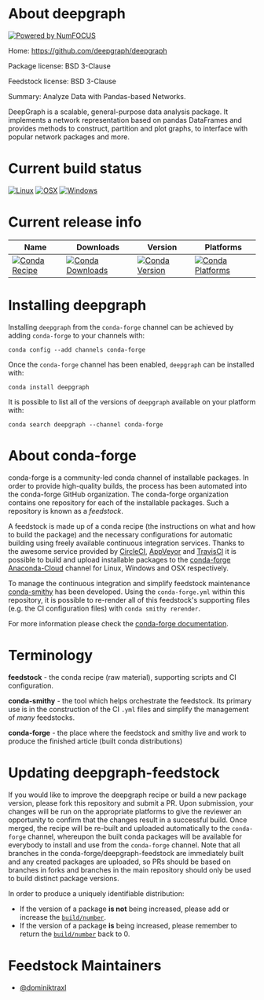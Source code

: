 About deepgraph
===============

[![Powered by NumFOCUS](https://img.shields.io/badge/powered%20by-NumFOCUS-orange.svg?style=flat&colorA=E1523D&colorB=007D8A)](http://numfocus.org)

Home: https://github.com/deepgraph/deepgraph

Package license: BSD 3-Clause

Feedstock license: BSD 3-Clause

Summary: Analyze Data with Pandas-based Networks.

DeepGraph is a scalable, general-purpose data analysis package. It
implements a network representation based on pandas DataFrames and
provides methods to construct, partition and plot graphs, to interface
with popular network packages and more.


Current build status
====================

[![Linux](https://img.shields.io/circleci/project/github/conda-forge/deepgraph-feedstock/master.svg?label=Linux)](https://circleci.com/gh/conda-forge/deepgraph-feedstock)
[![OSX](https://img.shields.io/travis/conda-forge/deepgraph-feedstock/master.svg?label=macOS)](https://travis-ci.org/conda-forge/deepgraph-feedstock)
[![Windows](https://img.shields.io/appveyor/ci/conda-forge/deepgraph-feedstock/master.svg?label=Windows)](https://ci.appveyor.com/project/conda-forge/deepgraph-feedstock/branch/master)

Current release info
====================

| Name | Downloads | Version | Platforms |
| --- | --- | --- | --- |
| [![Conda Recipe](https://img.shields.io/badge/recipe-deepgraph-green.svg)](https://anaconda.org/conda-forge/deepgraph) | [![Conda Downloads](https://img.shields.io/conda/dn/conda-forge/deepgraph.svg)](https://anaconda.org/conda-forge/deepgraph) | [![Conda Version](https://img.shields.io/conda/vn/conda-forge/deepgraph.svg)](https://anaconda.org/conda-forge/deepgraph) | [![Conda Platforms](https://img.shields.io/conda/pn/conda-forge/deepgraph.svg)](https://anaconda.org/conda-forge/deepgraph) |

Installing deepgraph
====================

Installing `deepgraph` from the `conda-forge` channel can be achieved by adding `conda-forge` to your channels with:

```
conda config --add channels conda-forge
```

Once the `conda-forge` channel has been enabled, `deepgraph` can be installed with:

```
conda install deepgraph
```

It is possible to list all of the versions of `deepgraph` available on your platform with:

```
conda search deepgraph --channel conda-forge
```


About conda-forge
=================

conda-forge is a community-led conda channel of installable packages.
In order to provide high-quality builds, the process has been automated into the
conda-forge GitHub organization. The conda-forge organization contains one repository
for each of the installable packages. Such a repository is known as a *feedstock*.

A feedstock is made up of a conda recipe (the instructions on what and how to build
the package) and the necessary configurations for automatic building using freely
available continuous integration services. Thanks to the awesome service provided by
[CircleCI](https://circleci.com/), [AppVeyor](https://www.appveyor.com/)
and [TravisCI](https://travis-ci.org/) it is possible to build and upload installable
packages to the [conda-forge](https://anaconda.org/conda-forge)
[Anaconda-Cloud](https://anaconda.org/) channel for Linux, Windows and OSX respectively.

To manage the continuous integration and simplify feedstock maintenance
[conda-smithy](https://github.com/conda-forge/conda-smithy) has been developed.
Using the ``conda-forge.yml`` within this repository, it is possible to re-render all of
this feedstock's supporting files (e.g. the CI configuration files) with ``conda smithy rerender``.

For more information please check the [conda-forge documentation](https://conda-forge.org/docs/).

Terminology
===========

**feedstock** - the conda recipe (raw material), supporting scripts and CI configuration.

**conda-smithy** - the tool which helps orchestrate the feedstock.
                   Its primary use is in the construction of the CI ``.yml`` files
                   and simplify the management of *many* feedstocks.

**conda-forge** - the place where the feedstock and smithy live and work to
                  produce the finished article (built conda distributions)


Updating deepgraph-feedstock
============================

If you would like to improve the deepgraph recipe or build a new
package version, please fork this repository and submit a PR. Upon submission,
your changes will be run on the appropriate platforms to give the reviewer an
opportunity to confirm that the changes result in a successful build. Once
merged, the recipe will be re-built and uploaded automatically to the
`conda-forge` channel, whereupon the built conda packages will be available for
everybody to install and use from the `conda-forge` channel.
Note that all branches in the conda-forge/deepgraph-feedstock are
immediately built and any created packages are uploaded, so PRs should be based
on branches in forks and branches in the main repository should only be used to
build distinct package versions.

In order to produce a uniquely identifiable distribution:
 * If the version of a package **is not** being increased, please add or increase
   the [``build/number``](https://conda.io/docs/user-guide/tasks/build-packages/define-metadata.html#build-number-and-string).
 * If the version of a package **is** being increased, please remember to return
   the [``build/number``](https://conda.io/docs/user-guide/tasks/build-packages/define-metadata.html#build-number-and-string)
   back to 0.

Feedstock Maintainers
=====================

* [@dominiktraxl](https://github.com/dominiktraxl/)

